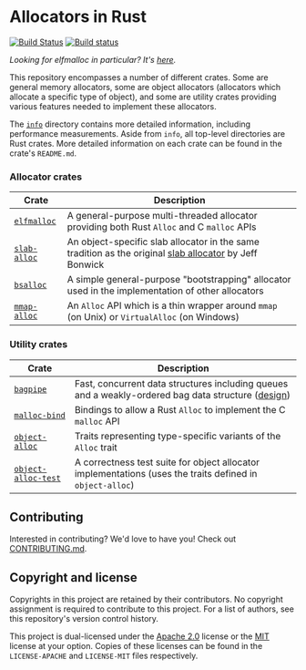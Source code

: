 <!-- Copyright 2017 the authors. See the 'Copyright and license' section of the
README.md file at the top-level directory of this repository.

Licensed under the Apache License, Version 2.0 (the LICENSE-APACHE file) or
the MIT license (the LICENSE-MIT file) at your option. This file may not be
copied, modified, or distributed except according to those terms. -->

# Allocators in Rust

[![Build Status](https://travis-ci.org/ezrosent/allocators-rs.svg?branch=master)](https://travis-ci.org/ezrosent/allocators-rs)
[![Build status](https://ci.appveyor.com/api/projects/status/github/ezrosent/allocators-rs?svg=true)](https://ci.appveyor.com/project/ezrosent/allocators-rs)

_Looking for elfmalloc in particular? It's [here](https://github.com/ezrosent/allocators-rs/blob/master/elfmalloc)._

This repository encompasses a number of different crates. Some are general
memory allocators, some are object allocators (allocators which allocate a
specific type of object), and some are utility crates providing various
features needed to implement these allocators.

The [`info`](https://github.com/ezrosent/allocators-rs/blob/master/info) directory contains more detailed information, including performance
measurements. Aside from `info`, all top-level directories are Rust crates.
More detailed information on each crate can be found in the crate's `README.md`.

### Allocator crates

| Crate | Description |
|-------|-------------|
| [`elfmalloc`](https://github.com/ezrosent/allocators-rs/blob/master/elfmalloc) | A general-purpose multi-threaded allocator providing both Rust `Alloc` and C `malloc` APIs |
| [`slab-alloc`](https://github.com/ezrosent/allocators-rs/blob/master/slab-alloc) | An object-specific slab allocator in the same tradition as the original [slab allocator](https://www.usenix.org/legacy/publications/library/proceedings/bos94/full_papers/bonwick.a) by Jeff Bonwick |
| [`bsalloc`](https://github.com/ezrosent/allocators-rs/blob/master/bsalloc) | A simple general-purpose "bootstrapping" allocator used in the implementation of other allocators |
| [`mmap-alloc`](https://github.com/ezrosent/allocators-rs/blob/master/mmap-alloc) | An `Alloc` API which is a thin wrapper around `mmap` (on Unix) or `VirtualAlloc` (on Windows) |

### Utility crates

| Crate | Description |
|-------|-------------|
| [`bagpipe`](https://github.com/ezrosent/allocators-rs/blob/master/bagpipe) | Fast, concurrent data structures including queues and a weakly-ordered bag data structure ([design](https://github.com/ezrosent/allocators-rs/blob/master/info/bagpipes.md)) |
| [`malloc-bind`](https://github.com/ezrosent/allocators-rs/blob/master/malloc-bind) | Bindings to allow a Rust `Alloc` to implement the C `malloc` API |
| [`object-alloc`](https://github.com/ezrosent/allocators-rs/blob/master/object-alloc) | Traits representing type-specific variants of the `Alloc` trait |
| [`object-alloc-test`](https://github.com/ezrosent/allocators-rs/blob/master/object-alloc-test) | A correctness test suite for object allocator implementations (uses the traits defined in `object-alloc`) |

## Contributing

Interested in contributing? We'd love to have you! Check out [CONTRIBUTING.md](https://github.com/ezrosent/allocators-rs/blob/master/CONTRIBUTING.md).

## Copyright and license

Copyrights in this project are retained by their contributors. No copyright
assignment is required to contribute to this project. For a list of authors, see
this repository's version control history.

This project is dual-licensed under the  [Apache
2.0](http://www.apache.org/licenses/LICENSE-2.0) license or the
[MIT](http://opensource.org/licenses/MIT) license at your option. Copies of
these licenses can be found in the `LICENSE-APACHE` and `LICENSE-MIT` files
respectively.
